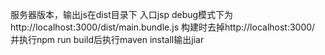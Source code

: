 服务器版本，输出js在dist目录下
入口jsp debug模式下为http://localhost:3000/dist/main.bundle.js
构建时去掉http://localhost:3000/
并执行npm run build后执行maven install输出jiar